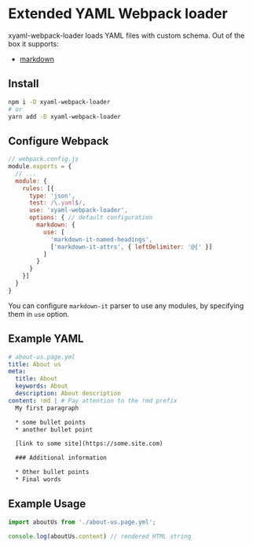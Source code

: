 # Extended YAML Webpack loader

xyaml-webpack-loader loads YAML files with custom schema. Out of the box it supports:
- [markdown](https://en.wikipedia.org/wiki/Markdown)

## Install

```sh
npm i -D xyaml-webpack-loader
# or
yarn add -D xyaml-webpack-loader
```

## Configure Webpack

```js
// webpack.config.js
module.exports = {
  // ...
  module: {
    rules: [{
      type: 'json',
      test: /\.yaml$/,
      use: 'xyaml-webpack-loader',
      options: { // default configuration
        markdown: {
          use: [
            'markdown-it-named-headings',
            ['markdown-it-attrs', { leftDelimiter: '@{' }]
          ]
        }
      }
    }]
  }
}
```

You can configure `markdown-it` parser to use any modules, by specifying them in `use` option.

## Example YAML

```yaml
# about-us.page.yml
title: About us
meta:
  title: About
  keywords: About
  description: About description
content: !md | # Pay attention to the !md prefix
  My first paragraph

  * some bullet points
  * another bullet point

  [link to some site](https://some.site.com)

  ### Additional information

  * Other bullet points
  * Final words
```

## Example Usage

```js
import aboutUs from './about-us.page.yml';

console.log(aboutUs.content) // rendered HTML string
```
